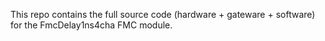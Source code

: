 This repo contains the full source code (hardware + gateware + software) for the FmcDelay1ns4cha FMC module.